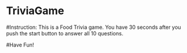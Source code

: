 # TriviaGame

#Instruction:
This is a Food Trivia game. You have 30 seconds after you push the start button to answer all  10 questions.

#Have Fun!
